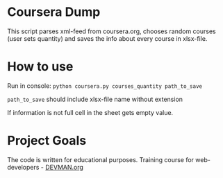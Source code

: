 # Coursera Dump

This script parses xml-feed from coursera.org, chooses random courses (user sets quantity) and saves the info
about every course in xlsx-file.

# How to use

Run in console: `python coursera.py courses_quantity path_to_save`

`path_to_save` should include xlsx-file name without extension

If information is not full cell in the sheet gets empty value.

# Project Goals

The code is written for educational purposes. Training course for web-developers - [DEVMAN.org](https://devman.org)
